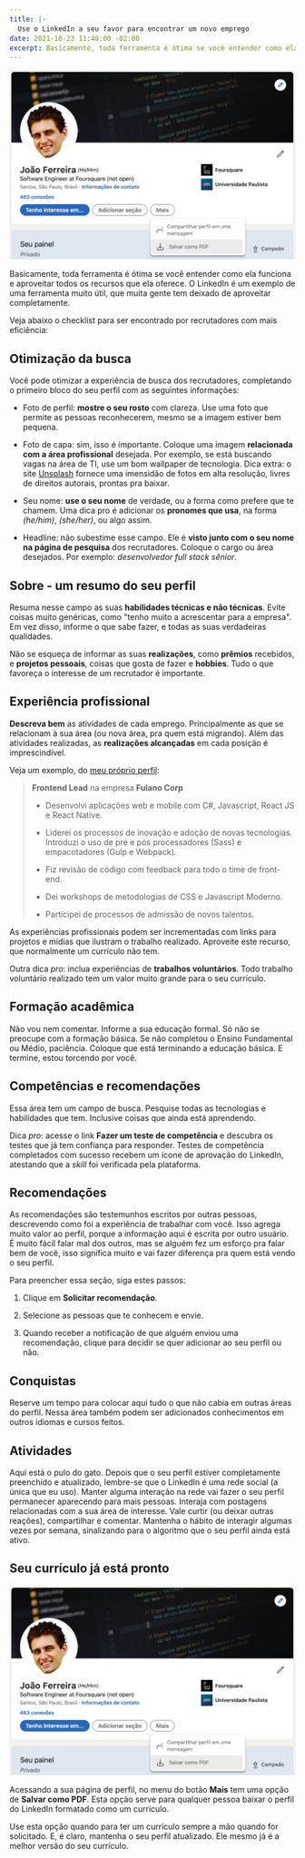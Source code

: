 ```yaml
---
title: |-
  Use o LinkedIn a seu favor para encontrar um novo emprego
date: 2021-10-23 11:48:00 -02:00
excerpt: Basicamente, toda ferramenta é ótima se você entender como ela funciona e aproveitar todos os recursos que ela oferece.
---
```


![Perfil do LinkedIn - Cabeçalho](/img/blog/linkedin-header-joao-ferreira.jpg)

Basicamente, toda ferramenta é ótima se você entender como ela funciona e aproveitar todos os recursos que ela oferece. O LinkedIn é um exemplo de uma ferramenta muito útil, que muita gente tem deixado de aproveitar completamente.

Veja abaixo o checklist para ser encontrado por recrutadores com mais eficiência:

## Otimização da busca

Você pode otimizar a experiência de busca dos recrutadores, completando o primeiro bloco do seu perfil com as seguintes informações:

* Foto de perfil: **mostre o seu rosto** com clareza. Use uma foto que permite as pessoas reconhecerem, mesmo se a imagem estiver bem pequena.

* Foto de capa: sim, isso é importante. Coloque uma imagem **relacionada com a área profissional** desejada. Por exemplo, se está buscando vagas na área de TI, use um bom wallpaper de tecnologia. Dica extra: o site [Unsplash](https://unsplash.com/) fornece uma imensidão de fotos em alta resolução, livres de direitos autorais, prontas pra baixar.

* Seu nome: **use o seu nome** de verdade, ou a forma como prefere que te chamem. Uma dica pro é adicionar os **pronomes que usa**, na forma *(he/him)*, *(she/her)*, ou algo assim.

* Headline: não subestime esse campo. Ele é **visto junto com o seu nome na página de pesquisa** dos recrutadores. Coloque o cargo ou área desejados. Por exemplo: *desenvolvedor full stack sênior*.

## Sobre - um resumo do seu perfil

Resuma nesse campo as suas **habilidades técnicas e não técnicas**. Evite coisas muito genéricas, como "tenho muito a acrescentar para a empresa". Em vez disso, informe o que sabe fazer, e todas as suas verdadeiras qualidades.

Não se esqueça de informar as suas **realizações**, como **prêmios** recebidos, e **projetos pessoais**, coisas que gosta de fazer e **hobbies**. Tudo o que favoreça o interesse de um recrutador é importante.

## Experiência profissional

**Descreva bem** as atividades de cada emprego. Principalmente as que se relacionam à sua área (ou nova área, pra quem está migrando). Além das atividades realizadas, as **realizações alcançadas** em cada posição é imprescindível.

Veja um exemplo, do [meu próprio perfil](https://www.linkedin.com/in/johnylab/):

> **Frontend Lead** na empresa **Fulano Corp**
>
> * Desenvolvi aplicações web e mobile com C#, Javascript, React JS e React Native.
>
> * Liderei os processos de inovação e adoção de novas tecnologias. Introduzi o uso de pré e pós processadores (Sass) e empacotadores (Gulp e Webpack).
>
> * Fiz revisão de código com feedback para todo o time de front-end.
>
> * Dei workshops de metodologias de CSS e Javascript Moderno.
>
> * Participei de processos de admissão de novos talentos.

As experiências profissionais podem ser incrementadas com links para projetos e mídias que ilustram o trabalho realizado. Aproveite este recurso, que normalmente um currículo não tem.

Outra dica *pro*: inclua experiências de **trabalhos voluntários**. Todo trabalho voluntário realizado tem um valor muito grande para o seu currículo.

## Formação acadêmica

Não vou nem comentar. Informe a sua educação formal. Só não se preocupe com a formação básica. Se não completou o Ensino Fundamental ou Médio, paciência. Coloque que está terminando a educação básica. E termine, estou torcendo por você.

## Competências e recomendações

Essa área tem um campo de busca. Pesquise todas as tecnologias e habilidades que tem. Inclusive coisas que ainda está aprendendo.

Dica *pro*: acesse o link **Fazer um teste de competência** e descubra os testes que já tem confiança para responder. Testes de competência completados com sucesso recebem um ícone de aprovação do LinkedIn, atestando que a *skill* foi verificada pela plataforma.

## Recomendações

As recomendações são testemunhos escritos por outras pessoas, descrevendo como foi a experiência de trabalhar com você. Isso agrega muito valor ao perfil, porque a informação aqui é escrita por outro usuário. É muito fácil falar mal dos outros, mas se alguém fez um esforço pra falar bem de você, isso significa muito e vai fazer diferença pra quem está vendo o seu perfil.

Para preencher essa seção, siga estes passos:

1. Clique em **Solicitar recomendação**.

2. Selecione as pessoas que te conhecem e envie.

3. Quando receber a notificação de que alguém enviou uma recomendação, clique para decidir se quer adicionar ao seu perfil ou não.

## Conquistas

Reserve um tempo para colocar aqui tudo o que não cabia em outras áreas do perfil. Nessa área também podem ser adicionados conhecimentos em outros idiomas e cursos feitos.

## Atividades

Aqui está o pulo do gato. Depois que o seu perfil estiver completamente preenchido e atualizado, lembre-se que o LinkedIn é uma rede social (a única que eu uso). Manter alguma interação na rede vai fazer o seu perfil permanecer aparecendo para mais pessoas. Interaja com postagens relacionadas com a sua área de interesse. Vale curtir (ou deixar outras reações), compartilhar e comentar. Mantenha o hábito de interagir algumas vezes por semana, sinalizando para o algoritmo que o seu perfil ainda está ativo.

## Seu currículo já está pronto

![Linkedin - Baixar como PDF](/img/blog/linkedin-header-joao-ferreira.jpg)

Acessando a sua página de perfil, no menu do botão **Mais** tem uma opção de **Salvar como PDF**. Esta opção serve para qualquer pessoa baixar o perfil do LinkedIn formatado como um currículo.

Use esta opção quando para ter um currículo sempre a mão quando for solicitado. E, é claro, mantenha o seu perfil atualizado. Ele mesmo já é a melhor versão do seu currículo.